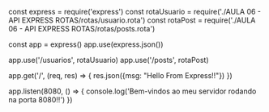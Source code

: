 const express = require('express')
const rotaUsuario = require('./AULA 06 - API EXPRESS ROTAS/rotas/usuario.rota')
const rotaPost = require('./AULA 06 - API EXPRESS ROTAS/rotas/posts.rota')

const app = express()
app.use(express.json())

app.use('/usuarios', rotaUsuario)
app.use('/posts', rotaPost)



app.get('/', (req, res) => {
    res.json({msg: "Hello From Express!!"})
})



app.listen(8080, () => {
    console.log('Bem-vindos ao meu servidor rodando na porta 8080!!')
})
